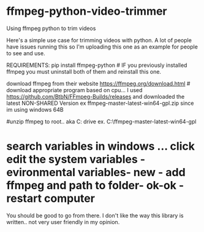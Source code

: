 # ffmpeg-python-video-trimmer
Using ffmpeg python to trim videos

Here's a simple use case for trimming videos with python.  A lot of people have issues running this so I'm uploading this one as an example 
for people to see and use.  

REQUIREMENTS:
pip install ffmpeg-python    # IF you previously installed ffmpeg you must uninstall both of them and reinstall this one. 

download ffmpeg from their website https://ffmpeg.org/download.html  # download appropriate program based on cpu... I used https://github.com/BtbN/FFmpeg-Builds/releases and downloaded the latest NON-SHARED Version
ex ffmpeg-master-latest-win64-gpl.zip   since im using windows 64B

#unzip ffmpeg to root.. aka C: drive ex. C:\ffmpeg-master-latest-win64-gpl

# search variables in windows ... click edit the system variables -evironmental variables- new - add ffmpeg and path to folder- ok-ok -restart computer

You should be good to go from there.  I don't like the way this library is written.. not very user friendly in my opinion.  
